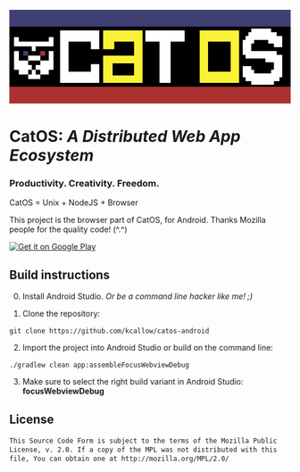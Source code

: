 ![CatOS](https://github.com/kcallow/CatOS/raw/master/logo.png "CatOS Logo") 
# CatOS: _A Distributed Web App Ecosystem_
### Productivity.  Creativity.  Freedom.

CatOS = Unix + NodeJS + Browser

This project is the browser part of CatOS, for Android. Thanks Mozilla people for the quality code! (^.^)

<a href="https://github.com/kcallow/catos-android/blob/master/apk/CatOS_0.1.9.apk" target="_blank"><img src="https://github.com/kcallow/CatOS/raw/master/git-it.png" alt="Get it on Google Play" height="70%"/></a>


Build instructions
------------------

0. Install Android Studio. _Or be a command line hacker like me! ;)_

1. Clone the repository:

  ```shell
  git clone https://github.com/kcallow/catos-android
  ```

2. Import the project into Android Studio or build on the command line:

  ```shell
  ./gradlew clean app:assembleFocusWebviewDebug
  ```

3. Make sure to select the right build variant in Android Studio: **focusWebviewDebug**

License
-------

    This Source Code Form is subject to the terms of the Mozilla Public
    License, v. 2.0. If a copy of the MPL was not distributed with this
    file, You can obtain one at http://mozilla.org/MPL/2.0/
